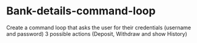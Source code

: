 # Bank-details-command-loop
Create a command loop that asks the user for their credentials (username and password)
3 possible actions (Deposit, Withdraw and show History)
